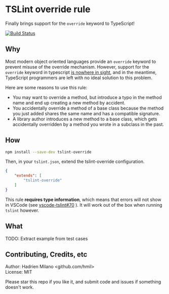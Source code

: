 TSLint override rule
====================

Finally brings support for the `override` keyword to TypeScript!

[![Build Status](https://travis-ci.org/hmil/tslint-override.svg?branch=master)](https://travis-ci.org/hmil/tslint-override)

## Why

Most modern object oriented languages provide an `override` keyword to prevent misuse of the override mechanism. However, support for the `override` keyword in typescript [is nowhere in sight](https://github.com/Microsoft/TypeScript/issues/2000), and in the meantime, TypeScript programmers are left with no ideal solution to this problem.

Here are some reasons to use this rule:
- You may want to override a method, but introduce a typo in the method name and end up creating a new method by accident.
- You accidentally override a method of a base class because the method you just added shares the same name and has a compatible signature.
- A library author introduces a new method to a base class, which gets accidentally overridden by a method you wrote in a subclass in the past.

## How

```sh
npm install --save-dev tslint-override
```

Then, in your `tslint.json`, extend the tslint-override configuration.
```json
{
    "extends": [
        "tslint-override"
    ]
}
```

This rule **requires type information**, which means that errors will not show in VSCode (see [vscode-tslint#70](https://github.com/Microsoft/vscode-tslint/issues/70) ). It will work out of the box when running `tslint` however.

## What

TODO: Extract example from test cases

## Contributing, Credits, etc

Author: Hadrien Milano <github.com/hmil>  
License: MIT

Please star this repo if you like it, and submit code and issues if something doesn't work.
